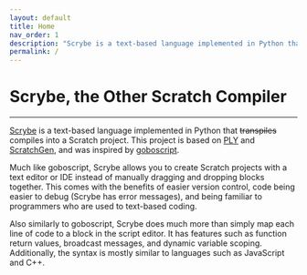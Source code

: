 ```yaml
---
layout: default
title: Home
nav_order: 1
description: "Scrybe is a text-based language implemented in Python that compiles into a Scratch project."
permalink: /
---
```


# Scrybe, the Other Scratch Compiler
<hr>

[Scrybe](https://github.com/ScrybeLang/Scrybe) is a text-based language implemented in Python that ~~transpiles~~ compiles into a Scratch project. This project is based on [PLY](https://pypi.org/project/ply/) and [ScratchGen](https://pypi.org/project/ScratchGen/), and was inspired by [goboscript](https://github.com/aspizu/goboscript).

Much like goboscript, Scrybe allows you to create Scratch projects with a text editor or IDE instead of manually dragging and dropping blocks together. This comes with the benefits of easier version control, code being easier to debug (Scrybe has error messages), and being familiar to programmers who are used to text-based coding.

Also similarly to goboscript, Scrybe does much more than simply map each line of code to a block in the script editor. It has features such as function return values, broadcast messages, and dynamic variable scoping. Additionally, the syntax is mostly similar to languages such as JavaScript and C++.
